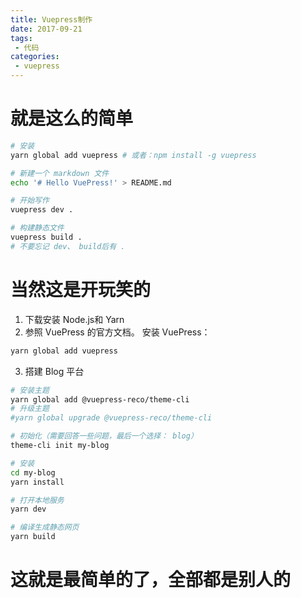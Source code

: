 ```yaml
---
title: Vuepress制作
date: 2017-09-21
tags:
 - 代码
categories: 
 - vuepress
---
```


# 就是这么的简单
```sh
# 安装
yarn global add vuepress # 或者：npm install -g vuepress

# 新建一个 markdown 文件
echo '# Hello VuePress!' > README.md

# 开始写作
vuepress dev .

# 构建静态文件
vuepress build .
# 不要忘记 dev、 build后有 .
```
# 当然这是开玩笑的
1. 下载安装 Node.js和 Yarn
2. 参照 VuePress 的官方文档。 安装 VuePress：
```sh
yarn global add vuepress
```
3. 搭建 Blog 平台
```sh
# 安装主题
yarn global add @vuepress-reco/theme-cli
# 升级主题
#yarn global upgrade @vuepress-reco/theme-cli

# 初始化（需要回答一些问题，最后一个选择： blog）
theme-cli init my-blog

# 安装
cd my-blog
yarn install
```
```sh
# 打开本地服务
yarn dev

# 编译生成静态网页
yarn build
```
# 这就是最简单的了，全部都是别人的